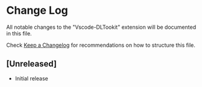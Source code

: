 # Change Log
All notable changes to the "Vscode-DLTookit" extension will be documented in this file.

Check [Keep a Changelog](http://keepachangelog.com/) for recommendations on how to structure this file.

## [Unreleased]
- Initial release
